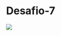 # Desafio-7


![](https://es.wikipedia.org/wiki/Wikipedia:Portada#/media/Archivo:Vice-Admiral_Kolchak,_1916.jpg)


